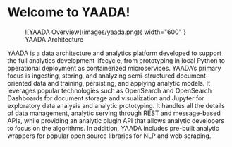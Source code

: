 # Welcome to YAADA!

<figure markdown>
  ![YAADA Overview](images/yaada.png){ width="600" }
  <figcaption>YAADA Architecture</figcaption>
</figure>

YAADA is a data architecture and analytics platform developed to support the full analytics development lifecycle, from prototyping in local Python to operational deployment as containerized microservices. YAADA’s primary focus is ingesting, storing, and analyzing semi-structured document-oriented data and training, persisting, and applying analytic models. It leverages popular technologies such as OpenSearch and OpenSearch Dashboards for document storage and visualization and Jupyter for exploratory data analysis and analytic prototyping. It handles all the details of data management, analytic serving through REST and message-based APIs, while providing an analytic plugin API that allows analytic developers to focus on the algorithms. In addition, YAADA includes pre-built analytic wrappers for popular open source libraries for NLP and web scraping.



